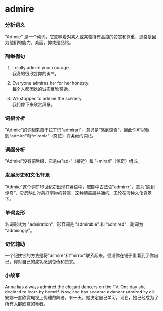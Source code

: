 # admire

### 分析词义

  

"Admire" 是一个动词，它意味着对某人或某物持有高度的赞赏和尊重，通常是因为他们的能力，美丽，抑或是品格。

  

### 列举例句

  

1.  I really admire your courage.  
    我真的很欣赏你的勇气。
    
      
    
2.  Everyone admires her for her honesty.  
    每个人都因她的诚实而欣赏她。
    
      
    
3.  We stopped to admire the scenery.  
    我们停下来欣赏风景。
    
      
    

  

### 词根分析

  

"Admire"的词根来自于拉丁词"admirari"，意思是“感到惊奇”，因此你可以看到“admire”和“miracle”（奇迹）有类似的词根。

  

### 词缀分析

  

"Admire"没有前后缀，它是由"ad-"（接近）和 "-mirari"（惊奇）组成。

  

### 发展历史和文化背景

  

“Admire”这个词在16世纪初出现在英语中，取自中古法语"admirer"，意为“感到惊奇”。它反映出对美好事物的赞赏，这种情感是共通的，无论在何种文化背景下。

  

### 单词变形

  

名词形式为 "admiration"，形容词是 "admirable" 和 "admired"，副词为 "admiringly"。

  

### 记忆辅助

  

一个记住它的方法是将"admire"和"mirror"联系起来。假设你在镜子里看到了你自己，你对自己的成功感到惊奇和赞赏。

  

### 小故事

  

Anna has always admired the elegant dancers on the TV. One day she decided to learn by herself. Now, she has become a dancer admired by all.  
安娜一直欣赏电视上优雅的舞者。有一天，她决定自己学习。现在，她已经成为了所有人都欣赏的舞者。
